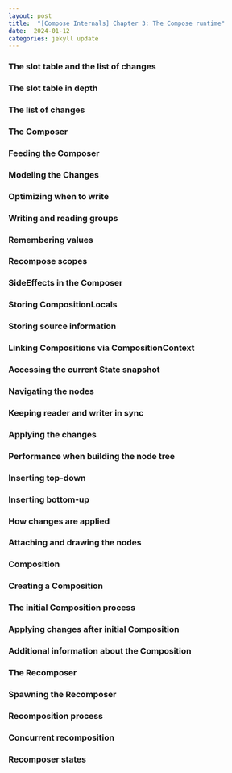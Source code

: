```yaml
---
layout: post
title:  "[Compose Internals] Chapter 3: The Compose runtime" 
date:  2024-01-12
categories: jekyll update
---
```


### The slot table and the list of changes

### The slot table in depth

### The list of changes

### The Composer

### Feeding the Composer

### Modeling the Changes

### Optimizing when to write

### Writing and reading groups

### Remembering values

### Recompose scopes

### SideEffects in the Composer

### Storing CompositionLocals

### Storing source information

### Linking Compositions via CompositionContext

### Accessing the current State snapshot

### Navigating the nodes

### Keeping reader and writer in sync

### Applying the changes

### Performance when building the node tree

### Inserting top-down

### Inserting bottom-up

### How changes are applied

### Attaching and drawing the nodes

### Composition

### Creating a Composition

### The initial Composition process

### Applying changes after initial Composition

### Additional information about the Composition

### The Recomposer

### Spawning the Recomposer

### Recomposition process

### Concurrent recomposition

### Recomposer states
